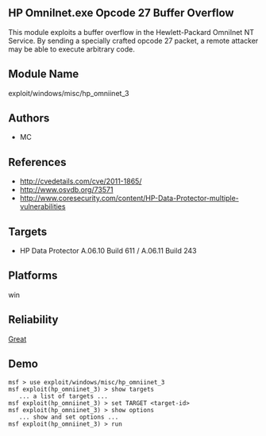 ## HP OmniInet.exe Opcode 27 Buffer Overflow

This module exploits a buffer overflow in the 
Hewlett-Packard OmniInet NT Service. By sending a specially 
crafted opcode 27 packet, a remote attacker may be able to 
execute arbitrary code.


## Module Name
exploit/windows/misc/hp_omniinet_3

## Authors
* MC


## References
* http://cvedetails.com/cve/2011-1865/
* http://www.osvdb.org/73571
* http://www.coresecurity.com/content/HP-Data-Protector-multiple-vulnerabilities



## Targets
* HP Data Protector A.06.10 Build 611 / A.06.11 Build 243


## Platforms
win

## Reliability
[Great](https://github.com/rapid7/metasploit-framework/wiki/Exploit-Ranking)

## Demo

```
msf > use exploit/windows/misc/hp_omniinet_3
msf exploit(hp_omniinet_3) > show targets
   ... a list of targets ...
msf exploit(hp_omniinet_3) > set TARGET <target-id>
msf exploit(hp_omniinet_3) > show options
   ... show and set options ...
msf exploit(hp_omniinet_3) > run
```
    
    